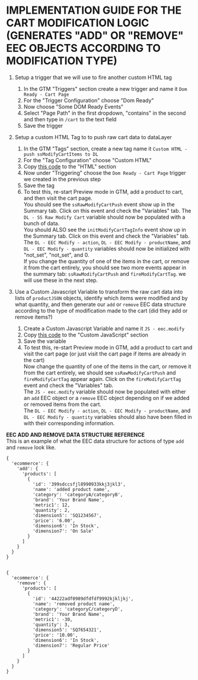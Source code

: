 # IMPLEMENTATION GUIDE FOR THE CART MODIFICATION LOGIC (GENERATES "ADD" OR "REMOVE" EEC OBJECTS ACCORDING TO MODIFICATION TYPE)

1. Setup a trigger that we will use to fire another custom HTML tag
    1. In the GTM "Triggers" section create a new trigger and name it `Dom Ready - Cart Page`
    2. For the "Trigger Configuration" choose "Dom Ready"
    3. Now choose "Some DOM Ready Events"
    4. Select "Page Path" in the first dropdown, "contains" in the second and then type in `/cart` to the text field
    5. Save the trigger


2. Setup a custom HTML Tag to to push raw cart data to dataLayer
    1. In the GTM "Tags" section, create a new tag name it `Custom HTML - push ssModifyCartItems to DL`
    2. For the "Tag Configuration" choose "Custom HTML"
    3. Copy [this code][01_datalayer_push_code] to the "HTML" section
    4. Now under "Triggering" choose the `Dom Ready - Cart Page` trigger we created in the previous step
    5. Save the tag
    6. To test this, re-start Preview mode in GTM, add a product to cart, and then visit the cart page. <br/>
    You should see the `ssRawModifyCartPush` event show up in the Summary tab. Click on this event and check the "Variables" tab. The `DL - SS Raw Modify Cart` variable should now be populated with a bunch of data.<br/>
    You should ALSO see the `initModifyCartTagInfo` event show up in the Summary tab. Click on this event and check the "Variables" tab. The `DL - EEC Modify - action`, `DL - EEC Modify - productName`, and `DL - EEC Modify - quantity` variables should now be initialized with "not_set", "not_set", and 0.<br/>
    If you change the quantity of one of the items in the cart, or remove it from the cart entirely, you should see two more events appear in the summary tab: `ssRawModifyCartPush` and `fireModifyCartTag`. we will use these in the next step.



3. Use a Custom Javascript Variable to transform the raw cart data into lists of `productJSON` objects, identify which items were modified and by what quantity, and then generate our `add` or `remove` EEC data structure according to the type of modification made to the cart (did they add or remove items?)
    1. Create a Custom Javascript Variable and name it `JS - eec.modify`
    2. Copy [this code][02_eec_object_creation_code] to the "Custom JavaScript" section
    3. Save the variable
    4. To test this, re-start Preview mode in GTM, add a product to cart and visit the cart page (or just visit the cart page if items are already in the cart)<br/>
    Now change the quantity of one of the items in the cart, or remove it from the cart entirely, we should see `ssRawModifyCartPush` and `fireModifyCartTag` appear again. Click on the `fireModifyCartTag` event and check the "Variables" tab.<br/>
    The `JS - eec.modify` variable should now be populated with either an `add` EEC object or a `remove` EEC object depending on if we added or removed items from the cart.<br/>
    The `DL - EEC Modify - action`, `DL - EEC Modify - productName`, and `DL - EEC Modify - quantity` variables should also have been filled in with their corresponding information.
    



**EEC ADD AND REMOVE DATA STRUCTURE REFERENCE**<br/>
This is an example of what the EEC data structure for actions of type `add` and `remove` look like.

```
{
  'ecommerce': {
    'add': {
      'products': [
        {
          'id': '399sdccsfjl8990933kkj3jkl3',
          'name': 'added product name',
          'category': 'categoryA/categoryB',
          'brand': 'Your Brand Name',
          'metric1': 12,
          'quantity': 2,
          'dimension5': 'SQ1234567',
          'price': '6.00',
          'dimension6': 'In Stock',
          'dimension7': 'On Sale'
        }
      ]
    }
  }
}


{
  'ecommerce': {
    'remove': {
      'products': [
        {
          'id': '44222adf0989dfdfdf9992kjkljkj',
          'name': 'removed product name',
          'category': 'categoryC/categoryD',
          'brand': 'Your Brand Name',
          'metric1': -30,
          'quantity': 3,
          'dimension5': 'SQ7654321',
          'price': '10.00',
          'dimension6': 'In Stock',
          'dimension7': 'Regular Price'
        }
      ]
    }
  }
}
```


[01_datalayer_push_code]: ./01_gtm_rawModifyCartPush.html
[02_eec_object_creation_code]: ./02_gtm_eecModifyObj.js

